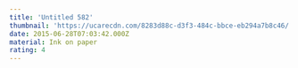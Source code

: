 ```yaml
---
title: 'Untitled 582'
thumbnail: 'https://ucarecdn.com/8283d88c-d3f3-484c-bbce-eb294a7b8c46/'
date: 2015-06-28T07:03:42.000Z
material: Ink on paper
rating: 4
---
```

